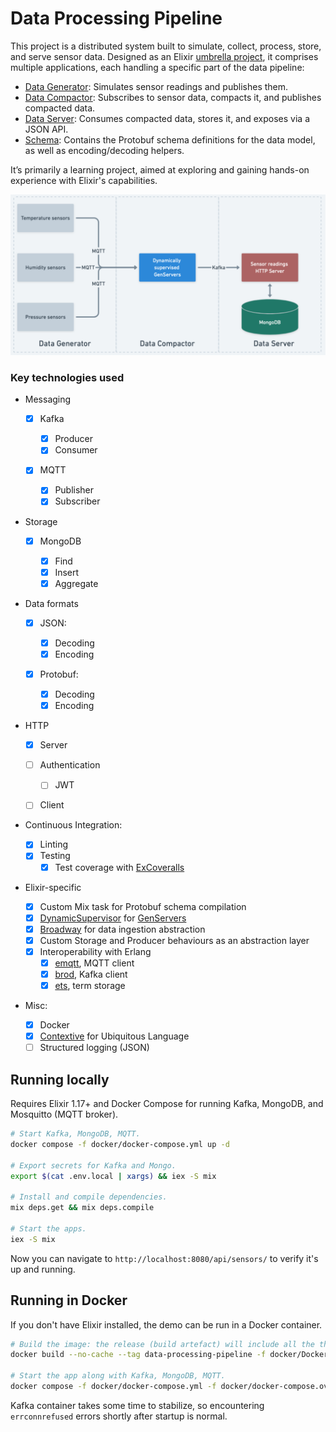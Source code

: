 # Data Processing Pipeline

This project is a distributed system built to simulate, collect, process, store, and serve sensor data. Designed as an Elixir [umbrella project](https://elixirschool.com/en/lessons/advanced/umbrella_projects), it comprises multiple applications, each handling a specific part of the data pipeline:

- [Data Generator](/apps/data_generator/): Simulates sensor readings and publishes them.
- [Data Compactor](/apps/data_compactor/): Subscribes to sensor data, compacts it, and publishes compacted data.
- [Data Server](/apps/data_server/): Consumes compacted data, stores it, and exposes via a JSON API.
- [Schema](/apps/schema/): Contains the Protobuf schema definitions for the data model, as well as encoding/decoding helpers.

It’s primarily a learning project, aimed at exploring and gaining hands-on experience with Elixir's capabilities.

![High level overview](/assets/architecture.png)

### Key technologies used

- Messaging

  - [x] Kafka

    - [x] Producer
    - [x] Consumer

  - [x] MQTT

    - [x] Publisher
    - [x] Subscriber

- Storage

  - [x] MongoDB

    - [x] Find
    - [x] Insert
    - [x] Aggregate

- Data formats

  - [x] JSON:

    - [x] Decoding
    - [x] Encoding

  - [x] Protobuf:

    - [x] Decoding
    - [x] Encoding

- HTTP

  - [x] Server

  - [ ] Authentication

    - [ ] JWT

  - [ ] Client

- Continuous Integration:

  - [x] Linting
  - [x] Testing
    - [x] Test coverage with [ExCoveralls](https://github.com/parroty/excoveralls)

- Elixir-specific

  - [x] Custom Mix task for Protobuf schema compilation
  - [x] [DynamicSupervisor](https://hexdocs.pm/elixir/DynamicSupervisor.html) for [GenServers](https://hexdocs.pm/elixir/GenServer.html)
  - [x] [Broadway](https://github.com/dashbitco/broadway) for data ingestion abstraction
  - [x] Custom Storage and Producer behaviours as an abstraction layer
  - [x] Interoperability with Erlang
    - [x] [emqtt](https://github.com/emqx/emqtt), MQTT client
    - [x] [brod](https://github.com/kafka4beam/brod), Kafka client
    - [x] [ets](https://www.erlang.org/docs/23/man/ets), term storage

- Misc:
  - [x] Docker
  - [x] [Contextive](https://github.com/dev-cycles/contextive) for Ubiquitous Language
  - [ ] Structured logging (JSON)

## Running locally

Requires Elixir 1.17+ and Docker Compose for running Kafka, MongoDB, and Mosquitto (MQTT broker).

```sh
# Start Kafka, MongoDB, MQTT.
docker compose -f docker/docker-compose.yml up -d

# Export secrets for Kafka and Mongo.
export $(cat .env.local | xargs) && iex -S mix

# Install and compile dependencies.
mix deps.get && mix deps.compile

# Start the apps.
iex -S mix
```

Now you can navigate to `http://localhost:8080/api/sensors/` to verify it's up and running.

## Running in Docker

If you don't have Elixir installed, the demo can be run in a Docker container.

```sh
# Build the image: the release (build artefact) will include all the three applications.
docker build --no-cache --tag data-processing-pipeline -f docker/Dockerfile . --progress=plain

# Start the app along with Kafka, MongoDB, MQTT.
docker compose -f docker/docker-compose.yml -f docker/docker-compose.override.yml up
```

Kafka container takes some time to stabilize, so encountering `errconnrefused` errors shortly after startup is normal.
